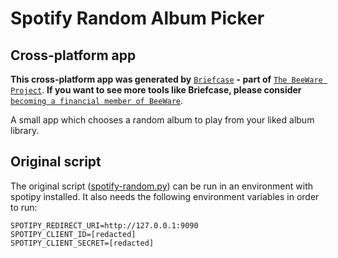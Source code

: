 # Spotify Random Album Picker

## Cross-platform app

**This cross-platform app was generated by** [`Briefcase`](https://github.com/beeware/briefcase) **- part of**
[`The BeeWare Project`](https://beeware.org/). **If you want to see more tools like Briefcase, please
consider** [`becoming a financial member of BeeWare`](https://beeware.org/contributing/membership).

A small app which chooses a random album to play from your liked album library.

## Original script

The original script ([spotify-random.py](./spotify-random.py)) can be run in an environment with spotipy installed.
It also needs the following environment variables in order to run:

```dotenv
SPOTIPY_REDIRECT_URI=http://127.0.0.1:9090
SPOTIPY_CLIENT_ID=[redacted]
SPOTIPY_CLIENT_SECRET=[redacted]
```
